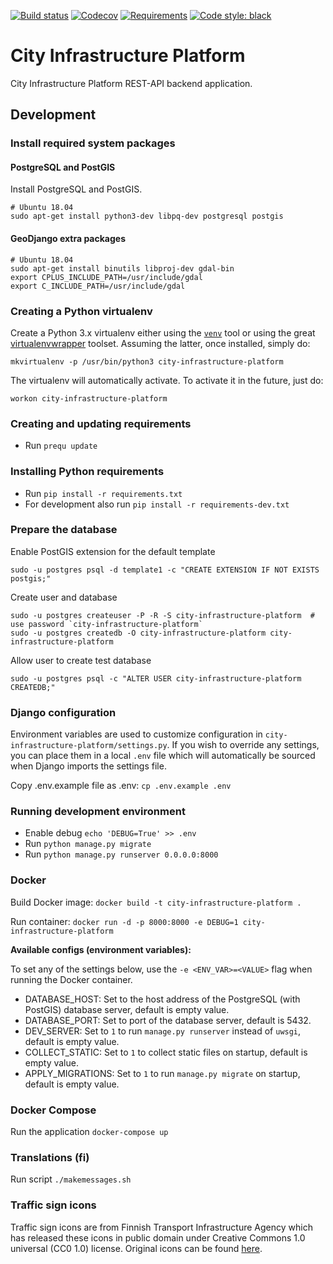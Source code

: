 [![Build status](https://api.travis-ci.com/City-of-Helsinki/city-infrastructure-platform.svg?branch=master)](https://travis-ci.com/github/City-of-Helsinki/city-infrastructure-platform)
[![Codecov](https://codecov.io/gh/City-of-Helsinki/city-infrastructure-platform/branch/master/graph/badge.svg)](https://codecov.io/gh/City-of-Helsinki/city-infrastructure-platform)
[![Requirements](https://requires.io/github/City-of-Helsinki/city-infrastructure-platform/requirements.svg?branch=master)](https://requires.io/github/City-of-Helsinki/city-infrastructure-platform/requirements/?branch=master)
[![Code style: black](https://img.shields.io/badge/code%20style-black-000000.svg)](https://github.com/psf/black)

# City Infrastructure Platform

City Infrastructure Platform REST-API backend application.

## Development

### Install required system packages

#### PostgreSQL and PostGIS

Install PostgreSQL and PostGIS.

    # Ubuntu 18.04
    sudo apt-get install python3-dev libpq-dev postgresql postgis

#### GeoDjango extra packages

    # Ubuntu 18.04
    sudo apt-get install binutils libproj-dev gdal-bin
    export CPLUS_INCLUDE_PATH=/usr/include/gdal
    export C_INCLUDE_PATH=/usr/include/gdal

### Creating a Python virtualenv

Create a Python 3.x virtualenv either using the [`venv`](https://docs.python.org/3/library/venv.html) tool or using
the great [virtualenvwrapper](https://virtualenvwrapper.readthedocs.io/en/latest/) toolset. Assuming the latter,
once installed, simply do:

    mkvirtualenv -p /usr/bin/python3 city-infrastructure-platform

The virtualenv will automatically activate. To activate it in the future, just do:

    workon city-infrastructure-platform

### Creating and updating requirements

* Run `prequ update`

### Installing Python requirements

* Run `pip install -r requirements.txt`
* For development also run `pip install -r requirements-dev.txt`

### Prepare the database

Enable PostGIS extension for the default template

    sudo -u postgres psql -d template1 -c "CREATE EXTENSION IF NOT EXISTS postgis;"

Create user and database

    sudo -u postgres createuser -P -R -S city-infrastructure-platform  # use password `city-infrastructure-platform`
    sudo -u postgres createdb -O city-infrastructure-platform city-infrastructure-platform

Allow user to create test database

    sudo -u postgres psql -c "ALTER USER city-infrastructure-platform CREATEDB;"

### Django configuration

Environment variables are used to customize configuration in `city-infrastructure-platform/settings.py`. If you wish to override any
settings, you can place them in a local `.env` file which will automatically be sourced when Django imports
the settings file.

Copy .env.example file as .env: `cp .env.example .env`

### Running development environment

* Enable debug `echo 'DEBUG=True' >> .env`
* Run `python manage.py migrate`
* Run `python manage.py runserver 0.0.0.0:8000`

### Docker

Build Docker image: `docker build -t city-infrastructure-platform .`

Run container: `docker run -d -p 8000:8000 -e DEBUG=1 city-infrastructure-platform`

**Available configs (environment variables):**

To set any of the settings below, use the `-e <ENV_VAR>=<VALUE>` flag when running the Docker container.

* DATABASE_HOST: Set to the host address of the PostgreSQL (with PostGIS) database server, default is empty value.
* DATABASE_PORT: Set to port of the database server, default is 5432.
* DEV_SERVER: Set to `1` to run `manage.py runserver` instead of `uwsgi`, default is empty value.
* COLLECT_STATIC: Set to `1` to collect static files on startup, default is empty value.
* APPLY_MIGRATIONS: Set to `1` to run `manage.py migrate` on startup, default is empty value.

### Docker Compose

Run the application `docker-compose up`

### Translations (fi)

Run script `./makemessages.sh`

### Traffic sign icons

Traffic sign icons are from Finnish Transport Infrastructure Agency which has released these icons in public
domain under Creative Commons 1.0 universal (CC0 1.0) license. Original icons can be found
[here](https://github.com/finnishtransportagency/liikennemerkit/tree/master/collections/new_signs/svg).
